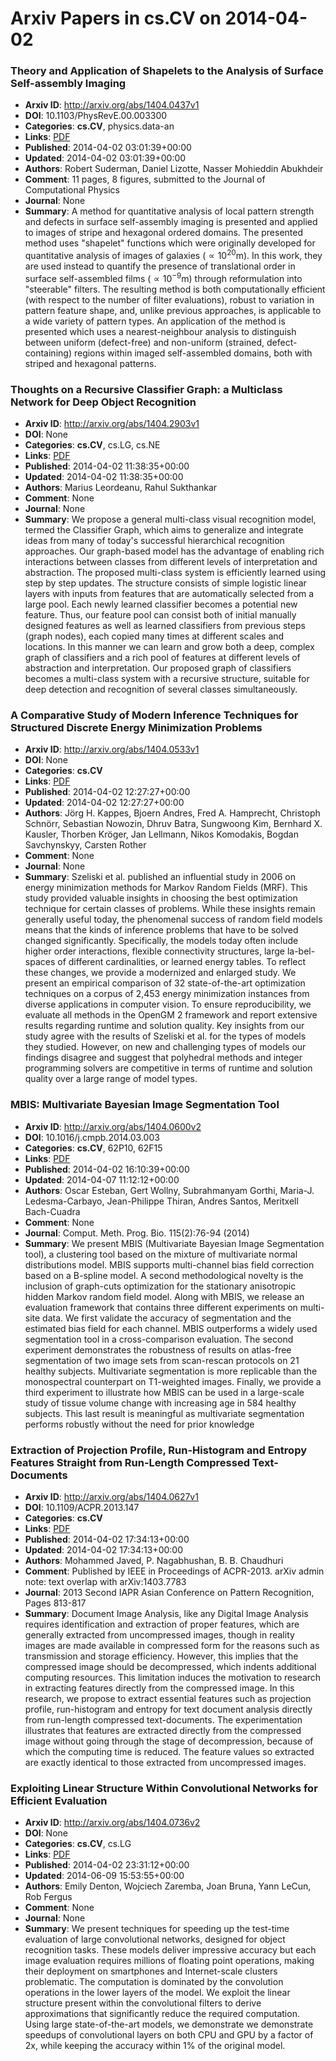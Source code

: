 # Arxiv Papers in cs.CV on 2014-04-02
### Theory and Application of Shapelets to the Analysis of Surface Self-assembly Imaging
- **Arxiv ID**: http://arxiv.org/abs/1404.0437v1
- **DOI**: 10.1103/PhysRevE.00.003300
- **Categories**: **cs.CV**, physics.data-an
- **Links**: [PDF](http://arxiv.org/pdf/1404.0437v1)
- **Published**: 2014-04-02 03:01:39+00:00
- **Updated**: 2014-04-02 03:01:39+00:00
- **Authors**: Robert Suderman, Daniel Lizotte, Nasser Mohieddin Abukhdeir
- **Comment**: 11 pages, 8 figures, submitted to the Journal of Computational
  Physics
- **Journal**: None
- **Summary**: A method for quantitative analysis of local pattern strength and defects in surface self-assembly imaging is presented and applied to images of stripe and hexagonal ordered domains. The presented method uses "shapelet" functions which were originally developed for quantitative analysis of images of galaxies ($\propto 10^{20}\mathrm{m}$). In this work, they are used instead to quantify the presence of translational order in surface self-assembled films ($\propto 10^{-9}\mathrm{m}$) through reformulation into "steerable" filters. The resulting method is both computationally efficient (with respect to the number of filter evaluations), robust to variation in pattern feature shape, and, unlike previous approaches, is applicable to a wide variety of pattern types. An application of the method is presented which uses a nearest-neighbour analysis to distinguish between uniform (defect-free) and non-uniform (strained, defect-containing) regions within imaged self-assembled domains, both with striped and hexagonal patterns.



### Thoughts on a Recursive Classifier Graph: a Multiclass Network for Deep Object Recognition
- **Arxiv ID**: http://arxiv.org/abs/1404.2903v1
- **DOI**: None
- **Categories**: **cs.CV**, cs.LG, cs.NE
- **Links**: [PDF](http://arxiv.org/pdf/1404.2903v1)
- **Published**: 2014-04-02 11:38:35+00:00
- **Updated**: 2014-04-02 11:38:35+00:00
- **Authors**: Marius Leordeanu, Rahul Sukthankar
- **Comment**: None
- **Journal**: None
- **Summary**: We propose a general multi-class visual recognition model, termed the Classifier Graph, which aims to generalize and integrate ideas from many of today's successful hierarchical recognition approaches. Our graph-based model has the advantage of enabling rich interactions between classes from different levels of interpretation and abstraction. The proposed multi-class system is efficiently learned using step by step updates. The structure consists of simple logistic linear layers with inputs from features that are automatically selected from a large pool. Each newly learned classifier becomes a potential new feature. Thus, our feature pool can consist both of initial manually designed features as well as learned classifiers from previous steps (graph nodes), each copied many times at different scales and locations. In this manner we can learn and grow both a deep, complex graph of classifiers and a rich pool of features at different levels of abstraction and interpretation. Our proposed graph of classifiers becomes a multi-class system with a recursive structure, suitable for deep detection and recognition of several classes simultaneously.



### A Comparative Study of Modern Inference Techniques for Structured Discrete Energy Minimization Problems
- **Arxiv ID**: http://arxiv.org/abs/1404.0533v1
- **DOI**: None
- **Categories**: **cs.CV**
- **Links**: [PDF](http://arxiv.org/pdf/1404.0533v1)
- **Published**: 2014-04-02 12:27:27+00:00
- **Updated**: 2014-04-02 12:27:27+00:00
- **Authors**: Jörg H. Kappes, Bjoern Andres, Fred A. Hamprecht, Christoph Schnörr, Sebastian Nowozin, Dhruv Batra, Sungwoong Kim, Bernhard X. Kausler, Thorben Kröger, Jan Lellmann, Nikos Komodakis, Bogdan Savchynskyy, Carsten Rother
- **Comment**: None
- **Journal**: None
- **Summary**: Szeliski et al. published an influential study in 2006 on energy minimization methods for Markov Random Fields (MRF). This study provided valuable insights in choosing the best optimization technique for certain classes of problems. While these insights remain generally useful today, the phenomenal success of random field models means that the kinds of inference problems that have to be solved changed significantly. Specifically, the models today often include higher order interactions, flexible connectivity structures, large la\-bel-spaces of different cardinalities, or learned energy tables. To reflect these changes, we provide a modernized and enlarged study. We present an empirical comparison of 32 state-of-the-art optimization techniques on a corpus of 2,453 energy minimization instances from diverse applications in computer vision. To ensure reproducibility, we evaluate all methods in the OpenGM 2 framework and report extensive results regarding runtime and solution quality. Key insights from our study agree with the results of Szeliski et al. for the types of models they studied. However, on new and challenging types of models our findings disagree and suggest that polyhedral methods and integer programming solvers are competitive in terms of runtime and solution quality over a large range of model types.



### MBIS: Multivariate Bayesian Image Segmentation Tool
- **Arxiv ID**: http://arxiv.org/abs/1404.0600v2
- **DOI**: 10.1016/j.cmpb.2014.03.003
- **Categories**: **cs.CV**, 62P10, 62F15
- **Links**: [PDF](http://arxiv.org/pdf/1404.0600v2)
- **Published**: 2014-04-02 16:10:39+00:00
- **Updated**: 2014-04-07 11:12:12+00:00
- **Authors**: Oscar Esteban, Gert Wollny, Subrahmanyam Gorthi, Maria-J. Ledesma-Carbayo, Jean-Philippe Thiran, Andres Santos, Meritxell Bach-Cuadra
- **Comment**: None
- **Journal**: Comput. Meth. Prog. Bio. 115(2):76-94 (2014)
- **Summary**: We present MBIS (Multivariate Bayesian Image Segmentation tool), a clustering tool based on the mixture of multivariate normal distributions model. MBIS supports multi-channel bias field correction based on a B-spline model. A second methodological novelty is the inclusion of graph-cuts optimization for the stationary anisotropic hidden Markov random field model. Along with MBIS, we release an evaluation framework that contains three different experiments on multi-site data. We first validate the accuracy of segmentation and the estimated bias field for each channel. MBIS outperforms a widely used segmentation tool in a cross-comparison evaluation. The second experiment demonstrates the robustness of results on atlas-free segmentation of two image sets from scan-rescan protocols on 21 healthy subjects. Multivariate segmentation is more replicable than the monospectral counterpart on T1-weighted images. Finally, we provide a third experiment to illustrate how MBIS can be used in a large-scale study of tissue volume change with increasing age in 584 healthy subjects. This last result is meaningful as multivariate segmentation performs robustly without the need for prior knowledge



### Extraction of Projection Profile, Run-Histogram and Entropy Features Straight from Run-Length Compressed Text-Documents
- **Arxiv ID**: http://arxiv.org/abs/1404.0627v1
- **DOI**: 10.1109/ACPR.2013.147
- **Categories**: **cs.CV**
- **Links**: [PDF](http://arxiv.org/pdf/1404.0627v1)
- **Published**: 2014-04-02 17:34:13+00:00
- **Updated**: 2014-04-02 17:34:13+00:00
- **Authors**: Mohammed Javed, P. Nagabhushan, B. B. Chaudhuri
- **Comment**: Published by IEEE in Proceedings of ACPR-2013. arXiv admin note: text
  overlap with arXiv:1403.7783
- **Journal**: 2013 Second IAPR Asian Conference on Pattern Recognition, Pages
  813-817
- **Summary**: Document Image Analysis, like any Digital Image Analysis requires identification and extraction of proper features, which are generally extracted from uncompressed images, though in reality images are made available in compressed form for the reasons such as transmission and storage efficiency. However, this implies that the compressed image should be decompressed, which indents additional computing resources. This limitation induces the motivation to research in extracting features directly from the compressed image. In this research, we propose to extract essential features such as projection profile, run-histogram and entropy for text document analysis directly from run-length compressed text-documents. The experimentation illustrates that features are extracted directly from the compressed image without going through the stage of decompression, because of which the computing time is reduced. The feature values so extracted are exactly identical to those extracted from uncompressed images.



### Exploiting Linear Structure Within Convolutional Networks for Efficient Evaluation
- **Arxiv ID**: http://arxiv.org/abs/1404.0736v2
- **DOI**: None
- **Categories**: **cs.CV**, cs.LG
- **Links**: [PDF](http://arxiv.org/pdf/1404.0736v2)
- **Published**: 2014-04-02 23:31:12+00:00
- **Updated**: 2014-06-09 15:53:55+00:00
- **Authors**: Emily Denton, Wojciech Zaremba, Joan Bruna, Yann LeCun, Rob Fergus
- **Comment**: None
- **Journal**: None
- **Summary**: We present techniques for speeding up the test-time evaluation of large convolutional networks, designed for object recognition tasks. These models deliver impressive accuracy but each image evaluation requires millions of floating point operations, making their deployment on smartphones and Internet-scale clusters problematic. The computation is dominated by the convolution operations in the lower layers of the model. We exploit the linear structure present within the convolutional filters to derive approximations that significantly reduce the required computation. Using large state-of-the-art models, we demonstrate we demonstrate speedups of convolutional layers on both CPU and GPU by a factor of 2x, while keeping the accuracy within 1% of the original model.



